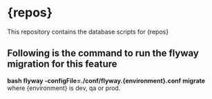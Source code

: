 # {repos}
This repository contains the database scripts for {repos}
## Following is the command to run the flyway migration for this feature
<strong>bash flyway -configFile=./conf/flyway.{environment}.conf migrate</strong>
<br>
where {environment} is dev, qa or prod.
<br><br>
